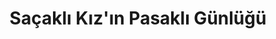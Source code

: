 ---
order: 2
title:  "Saçaklı Kız'ın Pasaklı Günlüğü"
img: "/assets/images/slides/1.jpg"
mobile-img: "/assets/images/slides/1m.jpg"
href: "#"
target: "" # _blank
---